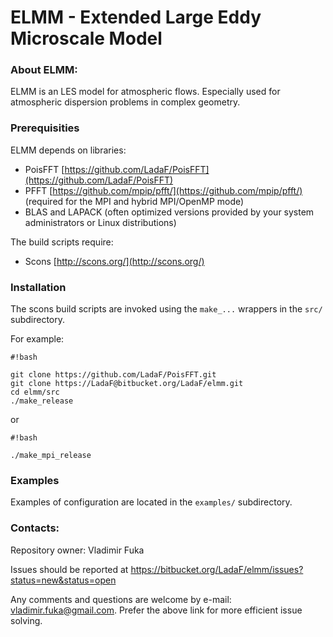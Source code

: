 # ELMM - Extended Large Eddy Microscale Model #

### About ELMM: ###

ELMM is an LES model for atmospheric flows. Especially used for atmospheric dispersion problems in complex geometry.


### Prerequisities ###

ELMM depends on libraries:

* PoisFFT [https://github.com/LadaF/PoisFFT](https://github.com/LadaF/PoisFFT)
* PFFT [https://github.com/mpip/pfft/](https://github.com/mpip/pfft/) (required for the MPI and hybrid MPI/OpenMP mode)
* BLAS and LAPACK (often optimized versions provided by your system administrators or Linux distributions)

The build scripts require:

* Scons [http://scons.org/](http://scons.org/)

### Installation ###

The scons build scripts are invoked using the `make_...` wrappers in the `src/` subdirectory.

For example:

```
#!bash

git clone https://github.com/LadaF/PoisFFT.git
git clone https://LadaF@bitbucket.org/LadaF/elmm.git
cd elmm/src
./make_release

```
or

```
#!bash

./make_mpi_release
```


### Examples ###

Examples of configuration are located in the `examples/` subdirectory.


### Contacts: ###

Repository owner: Vladimir Fuka

Issues should be reported at https://bitbucket.org/LadaF/elmm/issues?status=new&status=open

Any comments and questions are welcome by e-mail: vladimir.fuka@gmail.com. Prefer the above link for more efficient issue solving.